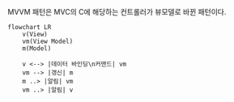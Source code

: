 MVVM 패턴은 MVC의 C에 해당하는 컨트롤러가 뷰모델로 바뀐 패턴이다.

```mermaid
flowchart LR
	v(View)
	vm(View Model)
	m(Model)

	v <--> |데이터 바인딩\n커맨드| vm
	vm --> |갱신| m
	m ..> |알림| vm
	vm ..> |알림| v
```